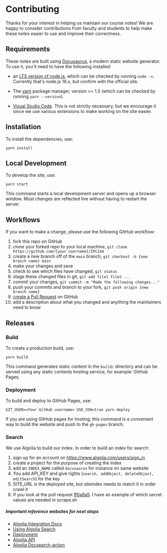 # Contributing

Thanks for your interest in helping us maintain our course notes! We are happy to consider contributions from faculty and students to help make these notes easier to use and improve their correctness.

## Requirements

These notes are built using [Docusaurus](https://docusaurus.io/), a modern static website generator. To use it, you'll need to have the following installed:

- an [LTS version of node.js](https://nodejs.org/en/), which can be checked by running `node -v`. Currently that's node.js 16.x, but confirm with the official site.

- The [yarn](https://classic.yarnpkg.com/en/docs/install#mac-stable) package manager, version >= 1.5 (which can be checked by running `yarn --version`).

- [Visual Studio Code](https://code.visualstudio.com/). This is not strictly necessary, but we encourage it since we use various extensions to make working on the site easier.

## Installation

To install the dependencies, use:

```console
yarn install
```

## Local Development

To develop the site, use:

```console
yarn start
```

This command starts a local development server and opens up a browser window. Most changes are reflected live without having to restart the server.

## Workflows

If you want to make a change, please use the following GitHub workflow:

1. fork this repo on GitHub
1. clone your forked repo to your local machine, `git clone https://github.com/{your username}/IPC144`
1. create a new branch off of the `main` branch, `git checkout -b {new branch name} main`
1. make your changes and save
1. check to see which files have changed, `git status`
1. stage these changed files in git, `git add file1 file2 ...`
1. commit your changes, `git commit -m "Made the following changes..."`
1. push your commits and branch to your fork, `git push origin {new branch name}`
1. [create a Pull Request](https://docs.github.com/en/github/collaborating-with-pull-requests/proposing-changes-to-your-work-with-pull-requests/creating-a-pull-request) on GitHub
1. add a description about what you changed and anything the maintainers need to know

## Releases

### Build

To create a production build, use:

```console
yarn build
```

This command generates static content in the `build/` directory and can be served using any static contents hosting service, for example: GitHub Pages.

### Deployment

To build and deploy to GitHub Pages, use:

```console
GIT_USER=<Your GitHub username> USE_SSH=true yarn deploy
```

If you are using GitHub pages for hosting, this command is a convenient way to build the website and push to the `gh-pages` branch.

### Search

We use Algolia to build our index. In order to build an index for search:

1. sign up for an account on https://www.algolia.com/users/sign_in
2. create a project for the purpose of creating the index
3. add an `INDEX_NAME` called `docusaurus` for instance on same website
4. You add API_KEY and give rights (`search, addObject, deleteObject, editSearch`) for the key
5. SITE_URL is the deployed site, but siteindex needs to match it in order crawl it
6.  If you look at the pull request [ff0a9a5](https://github.com/ycechungAI/IPC144/commit/ff0a9a5d6061a21813490e3329c5934bdc8eaeb1). I have an example of which secret values are needed in scrape.sh


##### Important reference websites for next steps

- [Algolia Integration Docs](https://docsearch.algolia.com/docs/integrations)
- [Using Algolia Search](https://docusaurus.io/docs/search#using-algolia-docsearch)
- [Deployment](https://docusaurus.io/docs/deployment)
- [Algolia API](https://docsearch.algolia.com/docs/api)
- [Algolia Docsearch-action](https://github.com/marketplace/actions/algolia-docsearch-action)

